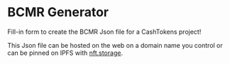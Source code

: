 # BCMR Generator

Fill-in form to create the BCMR Json file for a CashTokens project!

This Json file can be hosted on the web on a domain name you control or can be pinned on IPFS with [nft.storage](https://nft.storage/).
